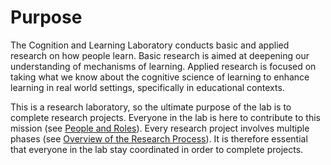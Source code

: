 # Purpose

The Cognition and Learning Laboratory conducts basic and applied research on how people learn. Basic research is aimed at deepening our understanding of mechanisms of learning. Applied research is focused on taking what we know about the cognitive science of learning to enhance learning in real world settings, specifically in educational contexts.

This is a research laboratory, so the ultimate purpose of the lab is to complete research projects. Everyone in the lab is here to contribute to this mission (see [People and Roles](people.md)). Every research project involves multiple phases (see [Overview of the Research Process](research-process.md)). It is therefore essential that everyone in the lab stay coordinated in order to complete projects. 
